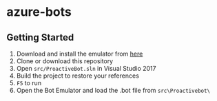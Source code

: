 # azure-bots

## Getting Started

1. Download and install the emulator from [here](https://aka.ms/bot-framework-F5-download-emulator)
1. Clone or download this repository
1. Open `src/ProactiveBot.sln` in Visual Studio 2017
1. Build the project to restore your references
1. `F5` to run
1. Open the Bot Emulator and load the .bot file from `src\Proactivebot\`
